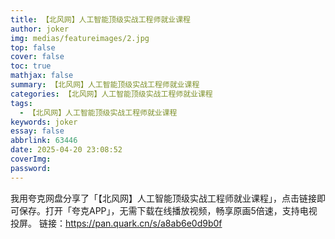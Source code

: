 ```yaml
---
title: 【北风网】人工智能顶级实战工程师就业课程
author: joker
img: medias/featureimages/2.jpg
top: false
cover: false
toc: true
mathjax: false
summary: 【北风网】人工智能顶级实战工程师就业课程
categories: 【北风网】人工智能顶级实战工程师就业课程
tags:
  - 【北风网】人工智能顶级实战工程师就业课程
keywords: joker
essay: false
abbrlink: 63446
date: 2025-04-20 23:08:52
coverImg:
password:
---
```


我用夸克网盘分享了「【北风网】人工智能顶级实战工程师就业课程」，点击链接即可保存。打开「夸克APP」，无需下载在线播放视频，畅享原画5倍速，支持电视投屏。
链接：https://pan.quark.cn/s/a8ab6e0d9b0f

